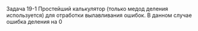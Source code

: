 Задача 19-1
Простейший калькулятор (только медод деления используется) для отработки вылавливания ошибок. 
В данном случае ошибка деления на 0

